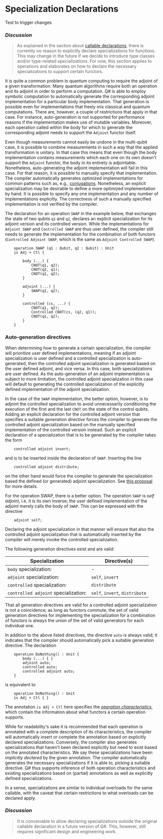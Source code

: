 # Specialization Declarations

Test to trigger changes

### *Discussion*
>As explained in the section about [callable declarations](xref:microsoft.quantum.qsharp.callabledeclarations#callable-declarations), there is currently no reason to explicitly declare specializations for functions. This may change in the future if we decide to introduce type classes and/or type-related specializations. For now, this section applies to operations and elaborates on how to declare the necessary specializations to support certain functors. 

It is quite a common problem in quantum computing to require the adjoint of a given transformation. Many quantum algorithms require both an operation and its adjoint in order to perform a computation.
Q# is able to employ symbolic computation to automatically generate the corresponding adjoint implementation for a particular body implementation. That generation is possible even for implementations that freely mix classical and quantum computations. There are, however, a couple of restrictions that apply in that case. For instance, auto-generation is not supported for performance reasons if the implementation makes use of mutable variables. Moreover, each operation called within the body for which to generate the corresponding adjoint needs to support the `Adjoint` functor itself. 

Even though measurements cannot easily be undone in the multi-qubit case, it is possible to combine measurements in such a way that the applied transformation is unitary. In that case this means that even though the body implementation contains measurements which each one on its own doesn't support the `Adjoint` functor, the body in its entirety is adjointable. Nonetheless, auto-generating the adjoint implementation will fail in this case. For that reason, it is possible to manually specify that implementation. 
The compiler automatically generates optimized implementations for common patterns such as, e.g., [conjugations](xref:microsoft.quantum.qsharp.conjugations#conjugations). 
Nonetheless, an explicit specialization may be desirable to define a more optimized implementation by hand. It is possible to specify any one implementation and any number of implementations explicitly.
The correctness of such a manually specified implementation is not verified by the compiler. 

The declaration for an operation `SWAP` in the example below, that exchanges the state of two qubits `q1` and `q2`, declares an explicit specialization for its adjoint version and its controlled version. While the implementations for `Adjoint SWAP` and `Controlled SWAP` are thus user defined, the compiler still needs to generate the implementation for the combination of both functors (`Controlled Adjoint SWAP`, which is the same as `Adjoint Controlled SWAP`). 

```qsharp
    operation SWAP (q1 : Qubit, q2 : Qubit) : Unit
    is Adj + Ctl { 

        body (...) {
            CNOT(q1, q2);
            CNOT(q2, q1);
            CNOT(q1, q2);
        }

        adjoint (...) { 
            SWAP(q1, q2);
        }

        controlled (cs, ...) { 
            CNOT(q1, q2);
            Controlled CNOT(cs, (q2, q1));
            CNOT(q1, q2);            
        } 
    }

```

### Auto-generation directives

When determining how to generate a certain specialization, the compiler will prioritize user defined implementations, meaning if an adjoint specialization is user defined and a controlled specialization is auto-generated, then the controlled adjoint specialization is generated based on the user defined adjoint, and vice versa. In this case, both specializations are user defined. 
As the auto-generation of an adjoint implementation is subject to more limitation, the controlled adjoint specialization in this case will default to generating the controlled specialization of the explicitly defined implementation of the adjoint specialization. 

In the case of the `SWAP` implementation, the better option, however, is to adjoint the controlled specialization to avoid unnecessarily conditioning the execution of the first and the last `CNOT` on the state of the control qubits. 
Adding an explicit declaration for the controlled adjoint version that specifies a suitable *generation directive* forces the compiler to generate the controlled adjoint specialization based on the manually specified implementation of the controlled version instead. Such an explicit declaration of a specialization that is to be generated by the compiler takes the form 
```qsharp
    controlled adjoint invert;
```
and is to be inserted inside the declaration of `SWAP`.
Inserting the line 
```qsharp
    controlled adjoint distribute;
```
on the other hand would force the compiler to generate the specialization based the defined (or generated) adjoint specialization. See [this proposal](https://github.com/microsoft/qsharp-language/blob/main/Implemented/partial-specialization-inference.md) for more details.

For the operation SWAP, there is a better option. The operation `SWAP` is *self adjoint*, i.e. it is its own inverse; the user defined implementation of the adjoint merely calls the body of `SWAP`. This can be expressed with the directive
```qsharp
    adjoint self;
```

Declaring the adjoint specialization in that manner will ensure that also the controlled adjoint specialization that is automatically inserted by the compiler will merely invoke the controlled specialization. 

The following generation directives exist and are valid:

| Specialization | Directive(s) |
|---|---|
| `body` specialization: | -  |
| `adjoint` specialization: | `self`, `invert` |
| `controlled` specialization: | `distribute`  |
| `controlled adjoint` specialization: | `self`, `invert`, `distribute` |

That all generation directives are valid for a controlled adjoint specialization is not a coincidence; as long as functors commute, the set of valid generation directives for implementing the specialization for a combination of functors is always the union of the set of valid generators for each individual one. 

In addition to the above listed directives, the directive `auto` is always valid; it indicates that the compiler should automatically pick a suitable generation directive. 
The declaration

```qsharp
    operation DoNothing() : Unit {
        body (...) { }
        adjoint auto;
        controlled auto;
        controlled adjoint auto;
    }
```
is equivalent to
```qsharp
    operation DoNothing() : Unit 
    is Adj + Ctl { }
```
The annotation `is Adj + Ctl` here specifies the [*operation characteristics*](xref:microsoft.quantum.qsharp.operationsandfunctions#operation-characteristics), which contain the information about what functors a certain operation supports. 

While for readability's sake it is recommended that each operation is annotated with a complete description of its characteristics, the compiler will automatically insert or complete the annotation based on explicitly declared specializations. Conversely, the compiler also generates specializations that haven't been declared explicitly but need to exist based on the annotated characteristics. We say these specializations have been *implicitly declared* by the given annotation. The compiler automatically generates the necessary specializations if it is able to, picking a suitable directive.
Q# thus supports inference of both operation characteristics and existing specializations based on (partial) annotations as well as explicitly defined specializations.

In a sense, specializations are similar to individual overloads for the same callable, with the caveat that certain restrictions to what overloads can be declared apply.  

### *Discussion*
>It is conceivable to allow declaring specializations outside the original callable declaration in a future version of Q#. This, however, still requires significant design and engineering work.



